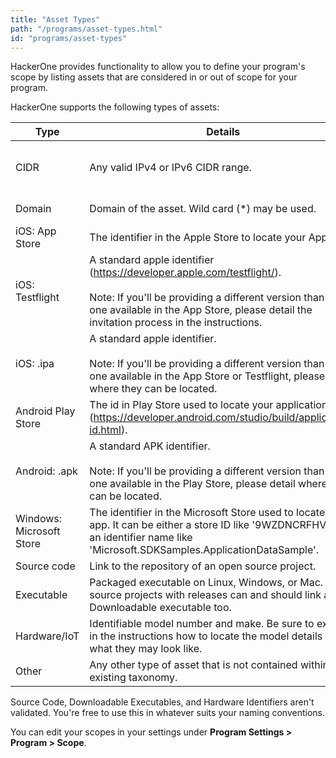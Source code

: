 ```yaml
---
title: "Asset Types"
path: "/programs/asset-types.html"
id: "programs/asset-types"
---
```

HackerOne provides functionality to allow you to define your program's scope by listing assets that are considered in or out of scope for your program.

HackerOne supports the following types of assets:

Type | Details | Examples |
----- | ------ | -------- |
CIDR | Any valid IPv4 or IPv6 CIDR range. | <br>172.200.0.0/16<br>2001:db8::/48<br>fe80:0000:0000:0000:0204:61ff:fe9d:f156/3</li></ul> |
Domain | Domain of the asset. Wild card (*) may be used. | www.example.com<br>myprogram.com
iOS: App Store | The identifier in the Apple Store to locate your App. | com.domainname.appname <br>com.example.myapp |
iOS: Testflight | A standard apple identifier (https://developer.apple.com/testflight/). <br><br>Note: If you'll be providing a different version than the one available in the App Store, please detail the invitation process in the instructions. | com.domainname.myapp |
iOS: .ipa | A standard apple identifier. <br><br>Note: If you'll be providing a different version than the one available in the App Store or Testflight, please detail where they can be located. | com.domainname.myapp |
Android Play Store | The id in Play Store used to locate your application (https://developer.android.com/studio/build/application-id.html). | com.example.myapp |
Android: .apk | A standard APK identifier. <br><br>Note: If you'll be providing a different version than the one available in the Play Store, please detail where they can be located. | com.domainname.myapp |
Windows: Microsoft Store | The identifier in the Microsoft Store used to locate your app. It can be either a store ID like '9WZDNCRFHVJL' or an identifier name like 'Microsoft.SDKSamples.ApplicationDataSample'. |  9WZDNCRFHVJL<br>Microsoft.SDKSamples.ApplicationDataSample</li></ul>
Source code | Link to the repository of an open source project. |
Executable | Packaged executable on Linux, Windows, or Mac. Open source projects with releases can and should link as a Downloadable executable too. |
Hardware/IoT | Identifiable model number and make. Be sure to explain in the instructions how to locate the model details and what they may look like. | 100-440-0.750-3434-A | 
Other | Any other type of asset that is not contained within the existing taxonomy. |

Source Code, Downloadable Executables, and Hardware Identifiers aren't validated. You're free to use this in whatever suits your naming conventions.

You can edit your scopes in your settings under **Program Settings > Program > Scope**.
